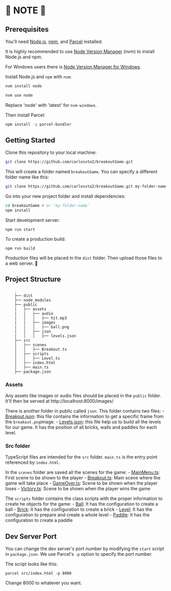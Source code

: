 # 🚨 NOTE 🚨
## Prerequisites

You'll need [Node.js](https://nodejs.org/en/), [npm](https://www.npmjs.com/), and [Parcel](https://parceljs.org/) installed.

It is highly recommended to use [Node Version Manager](https://github.com/nvm-sh/nvm) (nvm) to install Node.js and npm.

For Windows users there is [Node Version Manager for Windows](https://github.com/coreybutler/nvm-windows).

Install Node.js and `npm` with `nvm`:

```bash
nvm install node

nvm use node
```

Replace 'node' with 'latest' for `nvm-windows`.

Then install Parcel:

```bash
npm install -g parcel-bundler
```

## Getting Started

Clone this repository to your local machine:

```bash
git clone https://github.com/carlosvto2/breakoutGame.git
```

This will create a folder named `breakoutGame`. You can specify a different folder name like this:

```bash
git clone https://github.com/carlosvto2/breakoutGame.git my-folder-name
```

Go into your new project folder and install dependencies:

```bash
cd breakoutGame # or 'my-folder-name'
npm install
```

Start development server:

```
npm run start
```

To create a production build:

```
npm run build
```

Production files will be placed in the `dist` folder. Then upload those files to a web server. 🎉

## Project Structure

```
    .
    ├── dist
    ├── node_modules
    ├── public
    |   ├── assets
    |   |   ├── audio
    |   │   │   ├── hit.mp3
    |   |   ├── images
    |   │   │   ├── ball.png
    |   |   ├── json
    |   │   │   ├── levels.json
    ├── src
    │   ├── scenes
    │   │   ├── Breakout.ts
    │   ├── scripts
    │   │   ├── Level.ts
    │   ├── index.html
    │   ├── main.ts
    ├── package.json
```

### Assets

Any assets like images or audio files should be placed in the `public` folder. It'll then be served at http://localhost:8000/images/

There is another folder in public called `json`. This folder contains two files:
    - [Breakout.json](./public/assets/json/breakout.json): this file contains the information to get a specific frame from the `breakout.png`image.
    - [Levels.json](./public/assets/json/levels.json): this file help us to build all the levels for our game. It has the position of all bricks, walls and paddles for each level.

### Src folder

TypeScript files are intended for the `src` folder. `main.ts` is the entry point referenced by `index.html`.

In the `scenes` folder are saved all the scenes for the game:
    - [MainMenu.ts](./src/scenes/MainMenu.ts): First scene to be shown to the player
    - [Breakout.ts](./src/scenes/Breakout.ts): Main scene where the game will take place
    - [GameOver.ts](./src/scenes/GameOver.ts): Scene to be shown when the player loses
    - [Victory.ts](./src/scenes/Victory.ts): Scene to be shown when the player wins the game

The `scripts` folder contains the class scripts with the proper information to create he objects for the game:
    - [Ball](./src/scripts/Ball.ts): It has the configuration to create a ball
    - [Brick](./src/scripts/Brick.ts): It has the configuration to create a brick
    - [Level](./src/scripts/Level.ts): It has the configuration to prepare and create a whole level
    - [Paddle](./src/scripts/Paddle.ts): It has the configuration to create a paddle


## Dev Server Port

You can change the dev server's port number by modifying the `start` script in `package.json`. We use Parcel's `-p` option to specify the port number.

The script looks like this:

```
parcel src/index.html -p 8000
```

Change 8000 to whatever you want.
